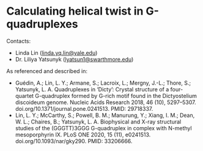 # Calculating helical twist in G-quadruplexes

Contacts:
- Linda Lin (linda.yq.lin@yale.edu)
- Dr. Liliya Yatsunyk (lyatsun1@swarthmore.edu)


As referenced and described in:
- Guédin, A.; Lin, L. Y.; Armane, S.; Lacroix, L.; Mergny, J.-L.; Thore, S.; Yatsunyk, L. A. Quadruplexes in ‘Dicty’: Crystal structure of a four-quartet G-quadruplex formed by G-rich motif found in the Dictyostelium discoideum genome. Nucleic Acids Research 2018, 46 (10), 5297–5307. doi.org/10.1371/journal.pone.0241513. PMID: 29718337.
- Lin, L. Y.; McCarthy, S.; Powell, B. M.; Manurung, Y.; Xiang, I. M.; Dean, W. L.; Chaires, B.; Yatsunyk, L. A. Biophysical and X-ray structural studies of the (GGGTT)3GGG G-quadruplex in complex with N-methyl mesoporphyrin IX. PLoS ONE 2020, 15 (11), e0241513. doi.org/10.1093/nar/gky290. PMID: 33206666.
